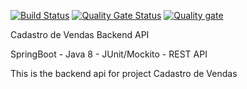 [![Build Status](https://travis-ci.org/tianacleto1/VendaAPI-Backend-SpringBoot-Java8.svg?branch=master)](https://travis-ci.org/tianacleto1/VendaAPI-Backend-SpringBoot-Java8) [![Quality Gate Status](https://sonarcloud.io/api/project_badges/measure?project=com.anacleto%3Avendas-api-backend&metric=alert_status)](https://sonarcloud.io/dashboard?id=com.anacleto%3Avendas-api-backend) [![Quality gate](https://sonarcloud.io/api/project_badges/quality_gate?project=com.anacleto%3Avendas-api-backend)](https://sonarcloud.io/dashboard?id=com.anacleto%3Avendas-api-backend)

Cadastro de Vendas Backend API

SpringBoot - Java 8 - JUnit/Mockito - REST API

This is the backend api for project Cadastro de Vendas

